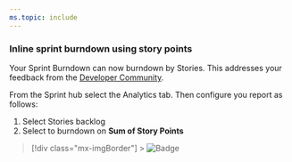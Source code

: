 ```yaml
---
ms.topic: include
---
```


### Inline sprint burndown using story points

Your Sprint Burndown can now burndown by Stories. This addresses your feedback from the [Developer Community](https://developercommunity.visualstudio.com/content/idea/365784/sprint-burndown-using-story-points-effort.html).

From the Sprint hub select the Analytics tab. Then configure you report as follows:

1.  Select Stories backlog
2.  Select to burndown on **Sum of Story Points**

> [!div class="mx-imgBorder"] > ![Badge](../../media/158_13.png)
